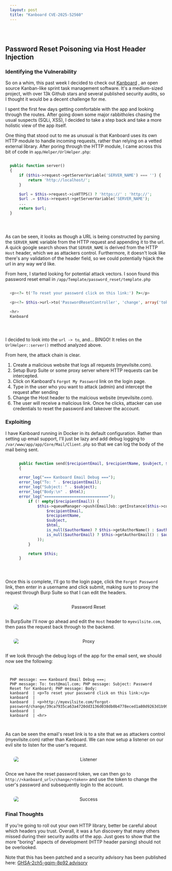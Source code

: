 ```yaml
---
layout: post
title: "Kanboard CVE-2025-52560"
---
```


<style>
/* Only affects this post */
pre {
  margin-top: 2em;
  margin-bottom: 2em !important;
  padding: 1em;
  border-radius: 6px;
}
</style>

## Password Reset Poisoning via Host Header Injection

### Identifying the Vulnerability

So on a whim, this past week I decided to check out [Kanboard](https://github.com/kanboard/kanboard/)
 , an open source Kanban-like sprint task management software. It's a medium-sized project, with over 13k Github stars and several published security audits, so I thought it would be a decent challenge for me.

I spent the first few days getting comfortable with the app and looking through the routes.  After going down some major rabbitholes chasing the usual suspects (SQLi, XSS), I decided to take a step back and take a more holistic view of the app itself.

One thing that stood out to me as unusual is that Kanboard uses its own HTTP module to handle incoming requests, rather than relying on a vetted external library.  After poring through the HTTP module, I came across this bit of code in `app/Helper/UrlHelper.php`:

```php
public function server()
{
    if ($this->request->getServerVariable('SERVER_NAME') === '') {
        return 'http://localhost/';
    }

    $url = $this->request->isHTTPS() ? 'https://' : 'http://';
    $url .= $this->request->getServerVariable('SERVER_NAME');
    ...
    return $url;
}
```

As can be seen, it looks as though a URL is being constructed by parsing the `SERVER_NAME` variable from the HTTP request and appending it to the url. A quick google search shows that `SERVER_NAME` is derived from the HTTP `Host` header, which we as attackers control. Furthermore, it doesn't look like there's any validation of the header field, so we could potentially hijack the url in any way we'd like.

From here, I started looking for potential attack vectors. I soon found this password reset email in `/app/Template/password_reset/template.php`

```php
<p><?= t('To reset your password click on this link:') ?></p>

<p><?= $this->url->to('PasswordResetController', 'change', array('token' => $token), '', true) ?></p>

<hr>
Kanboard
```

I decided to look into the `url -> to`, and... BINGO! It relies on the `UrlHelper::server()` method analyzed above.

From here, the attack chain is clear.

1. Create a malicious website that logs all requests (myevilsite.com).
2. Setup Burp Suite or some proxy server where HTTP requests can be intercepted.
3. Click on Kanboard's `Forgot My Password` link on the login page.
4. Type in the user who you want to attack (admin) and intercept the request after sending
5. Change the Host header to the malcious website (myevilsite.com).
6. The user will receive a malicious link. Once he clicks, attacker can use credentials to reset the password and takeover the account. 


### Exploiting

I have Kanboard running in Docker in its default configuration. Rather than setting up email support, I'll just be lazy and add debug logging to `/var/www/app/app/Core/Mail/Client.php` so that we can log the body of the mail being sent.

```php
    public function send($recipientEmail, $recipientName, $subject, $html, $authorName = null, $authorEmail = null)
    {

    error_log("=== Kanboard Email Debug ===");
    error_log("To: " . $recipientEmail);
    error_log("Subject: " . $subject);
    error_log("Body:\n" . $html);
    error_log("============================");
        if (! empty($recipientEmail)) {
            $this->queueManager->push(EmailJob::getInstance($this->container)->withParams(
                $recipientEmail,
                $recipientName,
                $subject,
                $html,
                is_null($authorName) ? $this->getAuthorName() : $authorName,
                is_null($authorEmail) ? $this->getAuthorEmail() : $authorEmail
            ));
        }

        return $this;
    }
```

Once this is complete, I'll go to the login page, click the `Forgot Password` link, then enter in a username and click submit, making sure to proxy the request through Burp Suite so that I can edit the headers.
<figure style="text-align: center; margin: 2em 0;">
  <img src="/assets/img/kanboard/reset_password.png" alt="Password Reset" style="display: block; margin-left: auto; margin-right: auto; max-width: 90%; border-radius: 8px;">
</figure>

In BurpSuite I'll now go ahead and edit the `Host` header to `myevilsite.com`, then pass the request back through to the backend.
<figure style="text-align: center; margin: 2em 0;">
  <img src="/assets/img/kanboard/proxy.png" alt="Proxy" style="display: block; margin-left: auto; margin-right: auto; max-width: 90%; border-radius: 8px;">
</figure>

If we look through the debug logs of the app for the email sent, we should now see the following:
```
PHP message: === Kanboard Email Debug ===; 
PHP message: To: test@mail.com; PHP message: Subject: Password Reset for Kanboard; PHP message: Body:
kanboard  | <p>To reset your password click on this link:</p>
kanboard  |
kanboard  | <p>http://myevilsite.com/forgot-password/change/39ca7935ca63a4720dd3136d038db0b4778eced1a80d9263d1b998a2ae0c</p>
kanboard  |
kanboard  | <hr>
```

As can be seen the email's reset link is to a site that we as attackers control (myevilsite.com) rather than Kanboard. We can now setup a listener on our evil site to listen for the user's request.
<figure style="text-align: center; margin: 2em 0;">
  <img src="/assets/img/kanboard/listener.png" alt="Listener" style="display: block; margin-left: auto; margin-right: auto; max-width: 90%; border-radius: 8px;">
</figure>

Once we have the reset password token, we can then go to `http://<kanboard_url>/change/<token>` and use the token to change the user's password and subsequently login to the account.
<figure style="text-align: center; margin: 2em 0;">
  <img src="/assets/img/kanboard/reset_success.png" alt="Success" style="display: block; margin-left: auto; margin-right: auto; max-width: 90%; border-radius: 8px;">
</figure>

### Final Thoughts

If you're going to roll out your own HTTP library, better be careful about which headers you trust. Overall, it was a fun discovery that many others missed during their security audits of the app.  Just goes to show that the more "boring" aspects of development (HTTP header parsing) should not be overlooked.


Note that this has been patched and a security advisory has been published here: [GHSA-2ch5-gqjm-8p92 advisory](https://github.com/kanboard/kanboard/security/advisories/GHSA-2ch5-gqjm-8p92)
 
